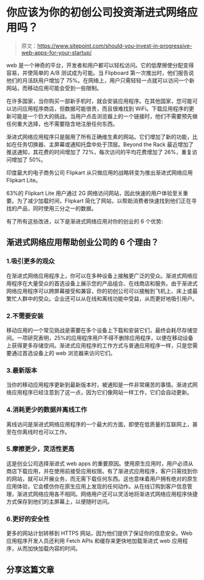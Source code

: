# 你应该为你的初创公司投资渐进式网络应用吗？

> 原文：<https://www.sitepoint.com/should-you-invest-in-progressive-web-apps-for-your-startup/>

web 是一个神奇的平台，开发者和用户都可以轻松访问。它的低摩擦使分配变得容易，并使简单的 A/B 测试成为可能。当 Flipboard 第一次推出时，他们报告说他们的月活跃用户增加了 75%。在网络上，用户只需轻轻一点就可以访问一个新网站，而移动应用可能会受到一些限制。

在许多国家，当你购买一部新手机时，就会安装应用程序。在其他国家，您可能可以访问应用程序商店，但数据可能很贵，而且很难找到 WiFi。下载应用程序的更新可能是一个巨大的挑战。当用户点击浏览器上的一个链接时，他们不需要预先做任何重大选择，也不需要隐含地注册任何东西。

渐进式网络应用程序只是服用了所有正确维生素的网站。它们增加了新的功能，比如在任务切换器、主屏幕或通知托盘中处于顶层。Beyond the Rack 最近增加了推送通知，其花费的时间增加了 72%，每次访问的平均花费增加了 26%，重复访问增加了 50%。

印度最大的电子商务公司 Flipkart 从只做应用的战略转变为推出渐进式网络应用 Flipkart Lite。

63%的 Flipkart Lite 用户通过 2G 网络访问网站，因此快速的用户体验至关重要。为了减少加载时间，Flipkart 简化了网站，以帮助消费者快速找到他们正在寻找的产品，同时使用三分之一的数据。

有了所有这些改进，以下是渐进式网络应用对你的创业的 6 个优势:

## 渐进式网络应用帮助创业公司的 6 个理由？

### 1.吸引更多的观众

在渐进式网络应用程序上，你可以在多种设备上接触更广泛的受众。渐进式网络应用程序在大量受众的首选设备上展示您的产品组合、在线商店和服务。由于渐进式网络应用程序可以跨屏幕接受和兼容，你的初创公司可以接触到飞机上、床上或最繁忙人群中的受众。企业还可以从在线和离线功能中受益，从而更好地吸引用户。

### 2.不需要安装

移动应用的一个常见挑战是需要在多个设备上下载和安装它们，最终会耗尽存储空间。一项研究表明，25%的应用程序用户不得不删除应用程序，以便在移动设备上获得更多存储空间。渐进式应用程序的工作方式与普通应用程序一样，只是您需要通过首选设备上的 web 浏览器来访问它们。

### 3.最新版本

当你的移动应用程序更新到最新版本时，被通知是一件非常痛苦的事情。渐进式网络应用程序已经注意到了这一点，因为它们像网站一样工作，它们会自动更新。

### 4.消耗更少的数据并离线工作

离线访问是渐进式网络应用程序的一个最大的方面，即使在低质量的互联网上，甚至在你离线时也可以工作。

### 5.摩擦更少，灵活性更高

这是创业公司选择渐进式 web apps 的重要原因。使用原生应用时，用户必须从商店下载应用，并在使用前接受应用权限。有了渐进式应用程序，客户只需找到你的网站，就可以开展业务，而无需下载任何东西。这也意味着用户拥有绝对的原生应用体验，它会模仿你在原生应用上发现的任何动作。从在线订购到客户信息管理，渐进式网络应用各不相同。网络用户还可以灵活地将渐进式网络应用程序快捷方式保存到他们的主屏幕上，以便随时访问。

### 6.更好的安全性

更多的网站计划转移到 HTTPS 网站，因为他们提供了保证你的信息安全。Web 应用程序开发人员还利用 Fetch APIs 和缓存来更快地加载渐进式 web 应用程序，从而加快加载内容的时间。

## 分享这篇文章